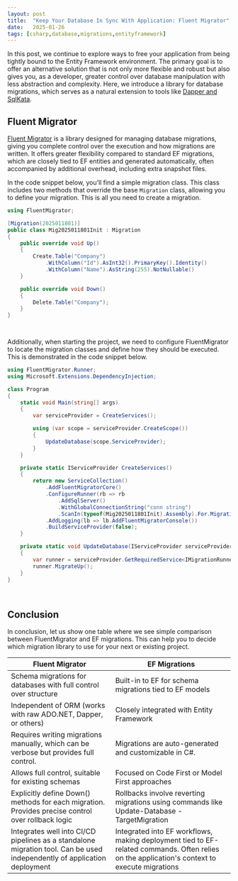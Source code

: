 ```yaml
---
layout: post
title:  "Keep Your Database In Sync With Application: Fluent Migrator"
date:   2025-01-26
tags: [csharp,database,migrations,entityframework]
---
```

In this post, we continue to explore ways to free your application from being tightly bound to the Entity Framework environment. The primary goal is to offer an alternative solution that is not only more flexible and robust but also gives you, as a developer, greater control over database manipulation with less abstraction and complexity. Here, we introduce a library for database migrations, which serves as a natural extension to tools like [Dapper and SqlKata](https://mirnes-mrkaljevic.github.io/2025/01/25/dapper-on-steroids-sqlkata.html).

## Fluent Migrator

[Fluent Migrator](https://fluentmigrator.github.io/) is a library designed for managing database migrations, giving you complete control over the execution and how migrations are written. It offers greater flexibility compared to standard EF migrations, which are closely tied to EF entities and generated automatically, often accompanied by additional overhead, including extra snapshot files.

In the code snippet below, you’ll find a simple migration class. This class includes two methods that override the base `Migration` class, allowing you to define your migration. This is all you need to create a migration.

  

```csharp
using FluentMigrator;

[Migration(2025011801)]
public class Mig2025011801Init : Migration
{
    public override void Up()
    {
        Create.Table("Company")
            .WithColumn("Id").AsInt32().PrimaryKey().Identity()
            .WithColumn("Name").AsString(255).NotNullable()
    }

    public override void Down()
    {
        Delete.Table("Company");
    }
}

  

```

Additionally, when starting the project, we need to configure FluentMigrator to locate the migration classes and define how they should be executed. This is demonstrated in the code snippet below.

```csharp
using FluentMigrator.Runner;
using Microsoft.Extensions.DependencyInjection;

class Program
{
    static void Main(string[] args)
    {
        var serviceProvider = CreateServices();

        using (var scope = serviceProvider.CreateScope())
        {
            UpdateDatabase(scope.ServiceProvider);
        }
    }

    private static IServiceProvider CreateServices()
    {
        return new ServiceCollection()
            .AddFluentMigratorCore()
            .ConfigureRunner(rb => rb
                .AddSqlServer()
                .WithGlobalConnectionString("conn string")
                .ScanIn(typeof(Mig2025011801Init).Assembly).For.Migrations())
            .AddLogging(lb => lb.AddFluentMigratorConsole())
            .BuildServiceProvider(false);
    }

    private static void UpdateDatabase(IServiceProvider serviceProvider)
    {
        var runner = serviceProvider.GetRequiredService<IMigrationRunner>();
        runner.MigrateUp();
    }
}

  

```

## Conclusion

In conclusion, let us show one table where we see simple comparison between FluentMigrator and EF migrations. This can help you to decide which migration library to use for your next or existing project.

| Fluent Migrator | EF Migrations |
| --- | --- |
| Schema migrations for databases with full control over structure | Built-in to EF for schema migrations tied to EF models |
| Independent of ORM (works with raw ADO.NET, Dapper, or others) | Closely integrated with Entity Framework |
| Requires writing migrations manually, which can be verbose but provides full control. | Migrations are auto-generated and customizable in C#. |
| Allows full control, suitable for existing schemas | Focused on Code First or Model First approaches |
| Explicitly define Down() methods for each migration. Provides precise control over rollback logic | Rollbacks involve reverting migrations using commands like Update-Database -TargetMigration |
| Integrates well into CI/CD pipelines as a standalone migration tool. Can be used independently of application deployment | Integrated into EF workflows, making deployment tied to EF-related commands. Often relies on the application's context to execute migrations |